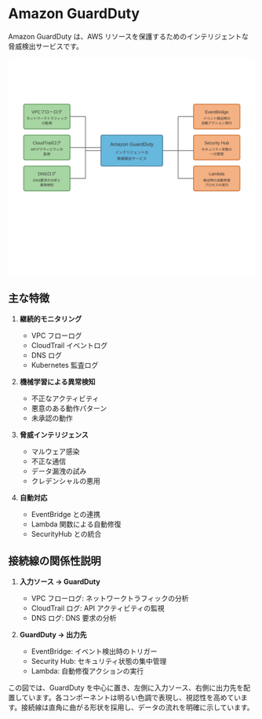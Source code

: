 # Amazon GuardDuty

Amazon GuardDuty は、AWS リソースを保護するためのインテリジェントな脅威検出サービスです。

![Amazon GuardDuty](/image/security-identity&compliance/data-security/guard-duty-overview.svg)

## 主な特徴

1. **継続的モニタリング**

   - VPC フローログ
   - CloudTrail イベントログ
   - DNS ログ
   - Kubernetes 監査ログ

2. **機械学習による異常検知**

   - 不正なアクティビティ
   - 悪意のある動作パターン
   - 未承認の動作

3. **脅威インテリジェンス**

   - マルウェア感染
   - 不正な通信
   - データ漏洩の試み
   - クレデンシャルの悪用

4. **自動対応**
   - EventBridge との連携
   - Lambda 関数による自動修復
   - SecurityHub との統合

## 接続線の関係性説明

1. **入力ソース → GuardDuty**

   - VPC フローログ: ネットワークトラフィックの分析
   - CloudTrail ログ: API アクティビティの監視
   - DNS ログ: DNS 要求の分析

2. **GuardDuty → 出力先**
   - EventBridge: イベント検出時のトリガー
   - Security Hub: セキュリティ状態の集中管理
   - Lambda: 自動修復アクションの実行

この図では、GuardDuty を中心に置き、左側に入力ソース、右側に出力先を配置しています。各コンポーネントは明るい色調で表現し、視認性を高めています。接続線は直角に曲がる形状を採用し、データの流れを明確に示しています。
